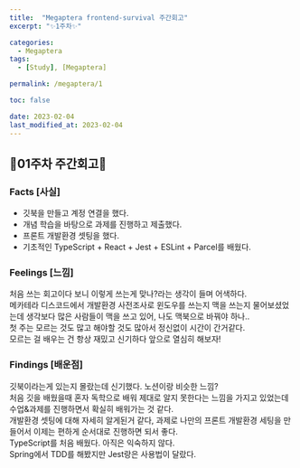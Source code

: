 ```yaml
---
title:  "Megaptera frontend-survival 주간회고"
excerpt: "✨1주차✨"

categories:
  - Megaptera
tags:
  - [Study], [Megaptera]

permalink: /megaptera/1

toc: false

date: 2023-02-04
last_modified_at: 2023-02-04
---
```

## 💫01주차 주간회고💫

### Facts [사실]
- 깃북을 만들고 계정 연결을 했다.
- 개념 학습을 바탕으로 과제를 진행하고 제출했다.
- 프론트 개발환경 셋팅을 했다.
- 기초적인 TypeScript + React + Jest + ESLint + Parcel를 배웠다.

### Feelings [느낌]
처음 쓰는 회고이다 보니 이렇게 쓰는게 맞나?라는 생각이 들며 어색하다.\
메카테라 디스코드에서 개발환경 사전조사로 윈도우를 쓰는지 맥을 쓰는지 물어보셨었는데 생각보다 많은 사람들이 맥을 쓰고 있어, 나도 맥북으로 바꿔야 하나..\
첫 주는 모르는 것도 많고 해야할 것도 많아서 정신없이 시간이 간거같다.\
모르는 걸 배우는 건 항상 재밌고 신기하다 앞으로 열심히 해보자!

### Findings [배운점]
깃북이라는게 있는지 몰랐는데 신기했다. 노션이랑 비슷한 느낌?\
처음 깃을 배웠을때 혼자 독학으로 배워 제대로 알지 못한다는 느낌을 가지고 있었는데 수업&amp;과제를 진행하면서 확실히 배워가는 것 같다.\
개발환경 셋팅에 대해 자세히 알게된거 같다, 과제로 나만의 프론트 개발환경 세팅을 만들어서 이제는 편하게 순서대로 진행하면 되서 좋다.\
TypeScript를 처음 배웠다. 아직은 익숙하지 않다.\
Spring에서 TDD를 해봤지만 Jest랑은 사용법이 달랐다.





